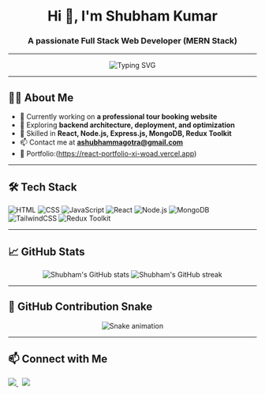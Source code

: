 <h1 align="center">Hi 👋, I'm Shubham Kumar</h1>
<h3 align="center">A passionate Full Stack Web Developer (MERN Stack)</h3>

---

<p align="center">
  <img src="https://readme-typing-svg.demolab.com?font=Fira+Code&size=24&pause=1000&color=F7941D&center=true&vCenter=true&width=435&lines=Full+Stack+MERN+Developer;RReact+%7C+Node+%7C+MongoDB+%7C+Express;Always+Learning+and+Building!" alt="Typing SVG" />
</p>

---

## 🧑‍💻 About Me

- 🔭 Currently working on **a professional tour booking website**
- 🌱 Exploring **backend architecture, deployment, and optimization**
- 🧠 Skilled in **React, Node.js, Express.js, MongoDB, Redux Toolkit**
- 📫 Contact me at **ashubhammagotra@gmail.com**
- 💼 Portfolio:(https://react-portfolio-xi-woad.vercel.app)

---

## 🛠️ Tech Stack

![HTML](https://img.shields.io/badge/-HTML5-E34F26?style=flat-square&logo=html5&logoColor=white)
![CSS](https://img.shields.io/badge/-CSS3-1572B6?style=flat-square&logo=css3)
![JavaScript](https://img.shields.io/badge/-JavaScript-F7DF1E?style=flat-square&logo=javascript&logoColor=black)
![React](https://img.shields.io/badge/-React-20232A?style=flat-square&logo=react)
![Node.js](https://img.shields.io/badge/-Node.js-339933?style=flat-square&logo=node.js)
![MongoDB](https://img.shields.io/badge/-MongoDB-47A248?style=flat-square&logo=mongodb)
![TailwindCSS](https://img.shields.io/badge/-TailwindCSS-38B2AC?style=flat-square&logo=tailwind-css)
![Redux Toolkit](https://img.shields.io/badge/-Redux%20Toolkit-764ABC?style=flat-square&logo=redux)

---

## 📈 GitHub Stats

<p align="center">
  <img src="https://github-readme-stats.vercel.app/api?username=DevShubhamkumar&show_icons=true&theme=github_dark" alt="Shubham's GitHub stats" />
  <img src="https://github-readme-streak-stats.herokuapp.com/?user=DevShubhamkumar&theme=github-dark" alt="Shubham's GitHub streak" />
</p>

---

## 🐍 GitHub Contribution Snake

<p align="center">
  <img src="https://github.com/DevShubhamkumar/shubham-kumar/raw/output/snake.svg" alt="Snake animation" />
</p>

---

## 📫 Connect with Me

<p align="left">
  <a href="https://www.linkedin.com/in/devshubhamkumar/" target="_blank">
    <img src="https://img.shields.io/badge/-LinkedIn-blue?style=flat-square&logo=linkedin" />
  </a>
  &nbsp;
  <a href="mailto:ashubhammagotra@gmail.com">
    <img src="https://img.shields.io/badge/-Gmail-red?style=flat-square&logo=gmail&logoColor=white" />
  </a>
</p>
